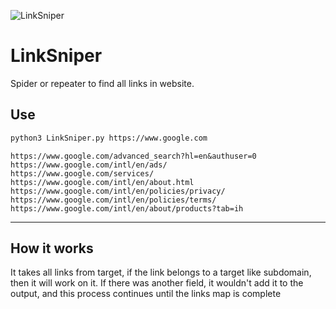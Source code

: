 ![LinkSniper](https://www.shareicon.net/data/256x256/2016/02/29/726695_bug_512x512.png)

# LinkSniper
Spider or repeater to find all links in website.



## 

## Use 
```bash
python3 LinkSniper.py https://www.google.com
```
```text
https://www.google.com/advanced_search?hl=en&authuser=0
https://www.google.com/intl/en/ads/
https://www.google.com/services/
https://www.google.com/intl/en/about.html
https://www.google.com/intl/en/policies/privacy/
https://www.google.com/intl/en/policies/terms/
https://www.google.com/intl/en/about/products?tab=ih
```
--------
## How it works
It takes all links from target, if the link belongs to a target like subdomain, then it will work on it. If there was another field, it wouldn't add it to the output, and this process continues until the links map is complete
